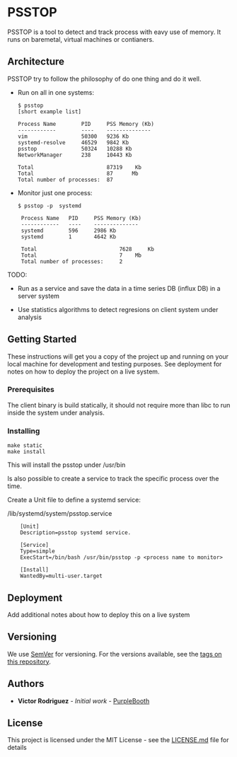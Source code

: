 # PSSTOP

PSSTOP is a tool to detect and track process with eavy use of memory. It runs
on baremetal, virtual machines or contianers.


## Architecture

PSSTOP try to follow the philosophy of do one thing and do it well.

* Run on all in one systems:
	```
	$ psstop
	[short example list]

	Process Name		PID		PSS Memory (Kb)
	------------		----	--------------
	vim					50300	9236 Kb
	systemd-resolve		46529	9842 Kb
	psstop				50324	10288 Kb
	NetworkManager		238		10443 Kb

 	Total						87319	 Kb
	Total						87	 	Mb
	Total number of processes: 	87
	```

* Monitor just one process:
	```
	$ psstop -p  systemd

	 Process Name	PID		PSS Memory (Kb)
	 ------------	----	--------------
	 systemd		596		2986 Kb
	 systemd		1		4642 Kb

	 Total							7628	 Kb
	 Total							7	 Mb
	 Total number of processes: 	2
	```

TODO:

* Run as a service and save the data in a time series DB (influx DB) in a
	server system

* Use statistics algorithms to detect regresions on client system under
analysis

## Getting Started

These instructions will get you a copy of the project up and running on your
local machine for development and testing purposes. See deployment for notes on
how to deploy the project on a live system.

### Prerequisites

The client binary is build statically, it should not require more than libc to
run inside the system under analysis.

### Installing


```
make static
make install
```

This will install the psstop under /usr/bin

Is also possible to create a service to track the specific process over the
time.

Create a Unit file to define a systemd service:

/lib/systemd/system/psstop.service

```
    [Unit]
    Description=psstop systemd service.

    [Service]
    Type=simple
    ExecStart=/bin/bash /usr/bin/psstop -p <process name to monitor>

    [Install]
    WantedBy=multi-user.target
```


## Deployment

Add additional notes about how to deploy this on a live system

## Versioning

We use [SemVer](http://semver.org/) for versioning. For the versions available,
see the [tags on this repository](https://github.com/your/project/tags). 

## Authors

* **Victor Rodriguez** - *Initial work* - [PurpleBooth](https://github.com/VictorRodriguez)

## License

This project is licensed under the MIT License - see the [LICENSE.md](LICENSE.md) file for details



